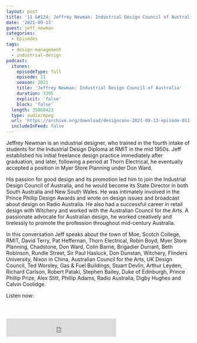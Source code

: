 ```yaml
---
layout: post
title: '11 &#124; Jeffrey Newman: Industrial Design Council of Australia'
date: '2021-09-13'
guest: jeff_newman
categories:
  - Episodes
tags:
  - design-management
  - industrial-design
podcast:
  itunes:
    episodeType: full
    episode: 11
    season: 2021
    title: 'Jeffrey Newman: Industrial Design Council of Australia'
    duration: 3395
    explicit: 'false'
    block: 'false'
  length: 35868423
  type: audio/mpeg
  url: 'https://archive.org/download/designconv-2021-09-13-episode-011-jeff-newman/2021-09-13-episode-011-jeff-newman.mp3'
  includeInFeed: false
---
```


Jeffrey Newman is an industrial designer, who trained in the fourth intake of
students for the Industrial Design Diploma at RMIT in the mid 1950s. Jeff
established his initial freelance design practice immediately after graduation,
and later, following a period at Thorn Electrical, he eventually accepted a
position in Myer Store Planning under Don Ward.

His passion for good design and its promotion led him to join the Industrial
Design Council of Australia, and he would become its State Director in both
South Australia and New South Wales. He was intimately involved in the Prince
Phillip Design Awards and wrote on design issues and broadcast about design on
Radio Australia. He also had a successful career in retail design with Witchery
and worked with the Australian Council for the Arts. A passionate advocate for
Australian design, he worked creatively and tirelessly to promote the profession
throughout mid-century Australia.

In this conversation Jeff speaks about the town of Moe, Scotch College, RMIT,
David Terry, Pat Heffernan, Thorn Electrical, Robin Boyd, Myer Store Planning,
Chadstone, Don Ward, Colin Barrie, Brigadier Durrant, Beth Robinson, Rundle
Street, Sir Paul Hasluck, Don Dunstan, Witchery, Flinders University, Nixon in
China, Australian Council for the Arts, UK Design Council, Ted Worsley, Gas &
Fuel Buildings, Stuart Devlin, Arthur Leyden, Richard Carlson, Robert Pataki,
Stephen Bailey, Duke of Edinburgh, Prince Phillip Prize, Alex Stitt, Phillip
Adams, Radio Australia, Digby Hughes and Calvin Coolidge.

Listen now:
<div class="responsive-embed" style="padding-top: 8%;">
  <!--suppress HtmlUnknownAttribute, HtmlDeprecatedAttribute -->
  <iframe src="https://archive.org/embed/designconv-2021-09-13-episode-011-jeff-newman" class="responsive-embed-item" height="50" frameborder="0" webkitallowfullscreen="true" mozallowfullscreen="true" allowfullscreen></iframe>
</div>
